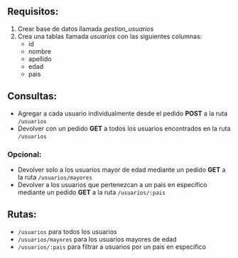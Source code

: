 ## Requisitos:

1. Crear base de datos llamada _*gestion_usuarios*_
2. Crea una tablas llamada _usuarios_ con las siguientes columnas:
   - id
   - nombre
   - apellido
   - edad
   - pais

## Consultas:

- Agregar a cada usuario individualmente desde el pedido **POST** a la ruta `/usuarios`
- Devolver con un pedido **GET** a todos los usuarios encontrados en la ruta `/usuarios`

### Opcional:

- Devolver solo a los usuarios mayor de edad mediante un pedido **GET** a la ruta `/usuarios/mayores`
- Devolver a los usuarios que pertenezcan a un pais en especifico mediante un pedido **GET** a la ruta `/usuarios/:pais` <!-- ":pais" para poder utilizar este parametro pueden trabajar con req.params a la hora de hacer su peticion -->

## Rutas:

- `/usuarios` para todos los usuarios
- `/usuarios/mayores` para los usuarios mayores de edad
- `/usuarios/:pais` para filtrar a usuarios por un pais en especifico
